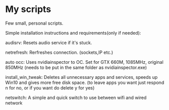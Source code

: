 # My scripts

Few small, personal scripts.

Simple installation instructions and requirements(only if needed):

audisrv:
	Resets audio service if it's stuck.
	
netrefresh:
	Rerfreshes connection. (sockets,IP etc.)
	
auto occ:
	Uses nvidiainspector to OC. Set for GTX 660M, 1085MHz, original 850MHz (needs to be put in the same folder as nvidiainspector.exe)
	
install_win_tweak:
	Deletes all unnecessary apps and services, speeds up Win10 and gives more free disk space. (to leave apps you want just respond n for no, or if you want do delete y for yes)

netswitch:
	A simple and quick switch to use between wifi and wired network